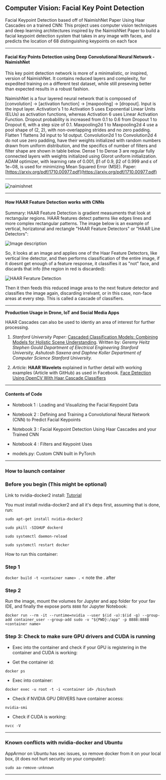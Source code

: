## Computer Vision: Facial Key Point Detection ##
Facial Keypoint Detection based off of NaimishNet Paper Using Haar Cascades on a trained CNN: This project uses computer vision techniques and deep learning architectures inspired by the NaimishNet Paper to build a facial keypoint detection system that takes in any image with faces, and predicts the location of 68 distinguishing keypoints on each face

 --------------------------------------------------------------


 #### Facial Key Points Detection using Deep Convolutional Neural Network - NaimishNet ####

This key point detection network is more of a minimalistic, or inspired, version of NaimishNet. It contains reduced layers and complexity, for expedited training on a different test dataset, while still preseving better than expected results in a robust fashion.

NaimishNet is a four layered neural network that is composed of [convolution] -> [activation function] -> [maxpooling] -> [dropout]. Input is the input layer. Activation's 1 to Activation 5 uses Exponential Linear Units (ELUs) as activation functions, whereas Activation 6 uses Linear Activation Function. Dropout probability is increased from 0.1 to 0.6 from Dropout 1 to Dropout 6, with a step size of 0.1. Maxpooling2d 1 to Maxpooling2d 4 use a pool shape of (2, 2), with non-overlapping strides and no zero padding. Flatten 1 flattens 3d input to 1d output. Convolution2d 1 to Convolution2d 4 do not use zero padding, have their weights initialized with random numbers drawn from uniform distribution, and the specifics of number of filters and filter shape are shown in table below. Dense 1 to Dense 3 are regular fully connected layers with weights initialized using Glorot uniform initialization. ADAM optimizer, with learning rate of 0.001, β1 of 0.9, β2 of 0.999 and ε of 1e−08, is used for minimizing Mean Squared Error (MSE). Paper: [https://arxiv.org/pdf/1710.00977.pdf](https://arxiv.org/pdf/1710.00977.pdf)


------------------------------------------------------------



![naimishnet](https://github.com/joehoeller/Computer-Vision-Facial-Key-Point-Detection/blob/master/app/facial-keypoint-detection/images/table.png)
 
 
 
-------------------------------------------------------------


 #### How HAAR Feature Detection works with CNNs ####
 
Summary: HAAR Feature Detection is gradient measuments that look at rectangular regions. HAAR features detect patterns like edges lines and more complex rectangular patterns. The image below is an example of vertical, horizatonal and rectangle "HAAR Feature Detectors" or "HAAR Line Detectors":

 ![Image description](https://github.com/joehoeller/Computer-Vision-Facial-Key-Point-Detection/blob/master/app/facial-keypoint-detection/misc/haar-features.png)

So, it looks at an image and applies one of the Haar Feature Detectors, like vertical line detector, and then performs classification of the entire image, if it doesnt get enough of a feature response, it classifies it as "not" face, and discards that info (the region in red is discarded):

 ![HAAR Ferature Detection](https://github.com/joehoeller/Computer-Vision-Facial-Key-Point-Detection/blob/master/app/facial-keypoint-detection/misc/not-face.png)

Then it then feeds this reduced image area to the next feature detector and classifies the image again, discarding irrelvant, or in this case, non-face areas at every step. This is called a cascade of classifiers.


--------------------------------------------------------------

<strong>Production Usage in Drone, IoT and Social Media Apps</strong> 
<p>HAAR Cascades can also be used to identiy an area of interest for further processing.</P>

1. <em>Stanford University Paper:</em> [Cascaded Classification Models: Combining Models for Holistic Scene Understanding](http://ai.stanford.edu/people/koller/Papers/Heitz+al:NIPS08a.pdf). Written by: <em>Geremy Heitz Stephen Gould Department of Electrical Engineering Stanford University, Ashutosh Saxena and Daphne Koller Department of Computer Science Stanford University.</em>

2. <em>Article:</em> <strong>HAAR Wavelets</strong> explained in further detail with working examples (Article with GitHub) as used in Facebook. [Face Detection Using OpenCV With Haar Cascade Classifiers](https://becominghuman.ai/face-detection-using-opencv-with-haar-cascade-classifiers-941dbb25177)

--------------------------------------------------------------
 
 #### Contents of Code 
 
- Notebook 1 : Loading and Visualizing the Facial Keypoint Data

- Notebook 2 : Defining and Training a Convolutional Neural Network (CNN) to Predict Facial Keypoints

- Notebook 3 : Facial Keypoint Detection Using Haar Cascades and your Trained CNN

- Notebook 4 : Filters and Keypoint Uses

- models.py: Custom CNN built in PyTorch

-----------------------------------------------------------------

### How to launch container

### Before you begin (This might be optional) ###

Link to nvidia-docker2 install: [Tutorial](https://medium.com/@sh.tsang/docker-tutorial-5-nvidia-docker-2-0-installation-in-ubuntu-18-04-cb80f17cac65)

You must install nvidia-docker2 and all it's deps first, assuming that is done, run:


 ` sudo apt-get install nvidia-docker2 `
 
 ` sudo pkill -SIGHUP dockerd `
 
 ` sudo systemctl daemon-reload `
 
 ` sudo systemctl restart docker `
 

How to run this container:


### Step 1 ###

` docker build -t <container name> . `  < note the . after <container name>


### Step 2 ###

Run the image, mount the volumes for Jupyter and app folder for your fav IDE, and finally the expose ports `8888` for Jupyter Notebook:


` docker run --rm -it --runtime=nvidia --user $(id -u):$(id -g) --group-add container_user --group-add sudo -v "${PWD}:/app" -p 8888:8888  <container name> `


### Step 3: Check to make sure GPU drivers and CUDA is running ###

- Exec into the container and check if your GPU is registering in the container and CUDA is working:

- Get the container id:

` docker ps `

- Exec into container:

` docker exec -u root -t -i <container id> /bin/bash `

- Check if NVIDIA GPU DRIVERS have container access:

` nvidia-smi `

- Check if CUDA is working:

` nvcc -V `

--------------------------------------------------


### Known conflicts with nvidia-docker and Ubuntu ###

AppArmor on Ubuntu has sec issues, so remove docker from it on your local box, (it does not hurt security on your computer):

` sudo aa-remove-unknown `

--------------------------------------------------
